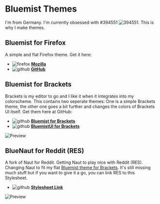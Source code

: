# Bluemist Themes

I'm from Germany. I'm currently obsessed with #394551 ![394551](https://user-images.githubusercontent.com/2411715/124731324-6a414580-df12-11eb-8dca-6e0d272a9179.png). This is why I make themes.

## Bluemist for Firefox
A simple and flat Firefox theme. Get it here:
* ![firefox](https://user-images.githubusercontent.com/2411715/124732824-dec8b400-df13-11eb-96a2-fc28cccd427a.png) **[Mozilla](https://addons.mozilla.org/de/firefox/addon/bluemist-for-firefox/)**
* ![github](https://user-images.githubusercontent.com/2411715/124732862-ea1bdf80-df13-11eb-94b6-0a28782c80d6.png) **[GitHub](https://github.com/Huygenz/Bluemist-for-Firefox)**

## Bluemist for Brackets
Brackets is my editor to go and I like it when it integrates into my colorscheme.
This contains two seperate themes: One is a simple Brackets theme, the other one goes a bit further and changes the colors of Brackets UI itself. Get them here at GitHub:
* ![github](https://user-images.githubusercontent.com/2411715/124732862-ea1bdf80-df13-11eb-94b6-0a28782c80d6.png)  **[Bluemist for Brackets](https://github.com/Huygenz/Bluemist-for-Brackets)**
* ![github](https://user-images.githubusercontent.com/2411715/124732862-ea1bdf80-df13-11eb-94b6-0a28782c80d6.png) **[BluemistUI for Brackets](https://github.com/Huygenz/Bluemist-UI-for-Brackets)**

![Preview](https://user-images.githubusercontent.com/2411715/122951066-4829be00-d37d-11eb-8c15-2065a243f891.png)

## BlueNaut for Reddit (RES)
A fork of Naut for Reddit. Getting Naut to play nice with Reddit (RES). Changing Naut to fit my flat [Bluemist theme for Brackets](https://github.com/huygenz/brackets-bluemist).
It's still missing much stuff but if you want to give it a go, you can link RES to this Stylesheet.

* ![github](https://user-images.githubusercontent.com/2411715/124732862-ea1bdf80-df13-11eb-94b6-0a28782c80d6.png) **[Stylesheet Link](https://huygenz.github.io/huygenz/bluenaut/bluenaut.min.css)**

![Preview](https://user-images.githubusercontent.com/2411715/124015109-9aee2000-d9e4-11eb-8116-456dd722e648.png)

